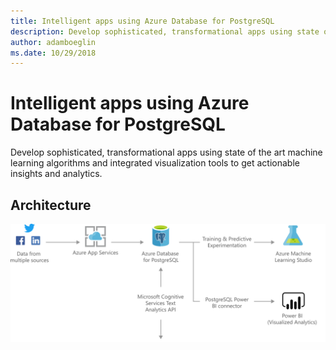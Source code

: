```yaml
---
title: Intelligent apps using Azure Database for PostgreSQL 
description: Develop sophisticated, transformational apps using state of the art machine learning algorithms and integrated visualization tools to get actionable insights and analytics.
author: adamboeglin
ms.date: 10/29/2018
---
```

# Intelligent apps using Azure Database for PostgreSQL 
Develop sophisticated, transformational apps using state of the art machine learning algorithms and integrated visualization tools to get actionable insights and analytics.

## Architecture
<img src="media/intelligent-apps-using-azure-database-for-postgresql.svg" alt='architecture diagram' />